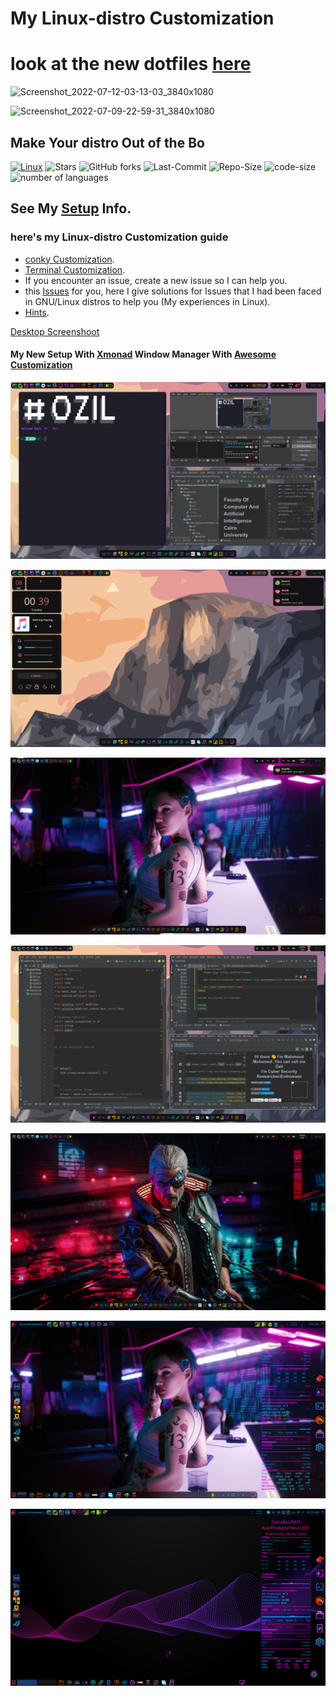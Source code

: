 # My Linux-distro Customization

# look at the new dotfiles  [here](https://github.com/mmsaeed509/bspwm-dots)

![Screenshot_2022-07-12-03-13-03_3840x1080](https://user-images.githubusercontent.com/62524855/178386871-20bcc2cb-3d64-4cc7-a58c-01c85564e30a.png)

![Screenshot_2022-07-09-22-59-31_3840x1080](https://user-images.githubusercontent.com/62524855/178386886-e4925bc2-0af6-42c8-8b70-5b20fa55a4e0.png)


## Make Your distro Out of the Bo

[![Linux](https://img.shields.io/badge/OS-Garuda%20Linux-05122A?style=plastic&logo=Linux&logoColor=blueviolet&color=blueviolet)](https://garudalinux.org/)
![Stars](https://img.shields.io/github/stars/mmsaeed509/My-Linux-Customization?color=blueviolet)
![GitHub forks](https://img.shields.io/github/forks/mmsaeed509/My-Linux-Customization?color=blueviolet)
![Last-Commit](https://img.shields.io/github/last-commit/mmsaeed509/My-Linux-Customization?color=blueviolet)
![Repo-Size](https://img.shields.io/github/repo-size/mmsaeed509/My-Linux-Customization?color=blueviolet)
![code-size](https://img.shields.io/github/languages/code-size/mmsaeed509/My-Linux-Customization?color=blueviolet)
![number of languages](https://img.shields.io/github/languages/count/mmsaeed509/My-Linux-Customization?color=blueviolet)

## See My [Setup](https://drive.google.com/drive/folders/1BDddIhEIRHMUQr3ovoWlQE7h5JFj8W26?usp=sharing) Info.

### here's my Linux-distro Customization guide
- [conky Customization](https://github.com/mmsaeed509/My-Linux-Customization/blob/main/Customization/Conky/README.md).
- [Terminal Customization](https://github.com/mmsaeed509/My-Linux-Customization/blob/main/Customization/Terminal/README.md).
- If you encounter an issue, create a new issue so I can help you.
- this [Issues](issues/) for you, here I give solutions for Issues that I had been faced in GNU/Linux distros to help you (My experiences in Linux).
- [Hints](hints.md).

[Desktop Screenshoot](https://github.com/mmsaeed509/My-Linux-Customization/blob/main/Images/README.md)
<br/>

#### My New Setup With [Xmonad](https://xmonad.org/) Window Manager With [Awesome Customization](https://github.com/Axarva/dotfiles-2.0)

![](/Images/Xmonad.webp)

![](/Images/Xmonad-Final.png)

![](/Images/Xmonad_3.png)

![](/Images/Xmonad_7.png)

![](/Images/Xmonad_2.png)

![](/Images/main.png)

![desktop](/Images/desktop.png)
<br/>
<br/>
<!-- 
## My Linux-distro is *Garuda Linux*  <a href="https://garudalinux.org/"><img width=30 hight=30 src="https://github.com/mmsaeed509/My-Linux-Customization/blob/main/Images/garuda-red.png"></a> Download Garuda!, It's an Awesome Distro.
![](https://github.com/mmsaeed509/My-Linux-Customization/blob/bfe1aeec2aee8dc8fcd3c17230557e2ad1dff7c6/Videos/desktop.webp) 
-->
